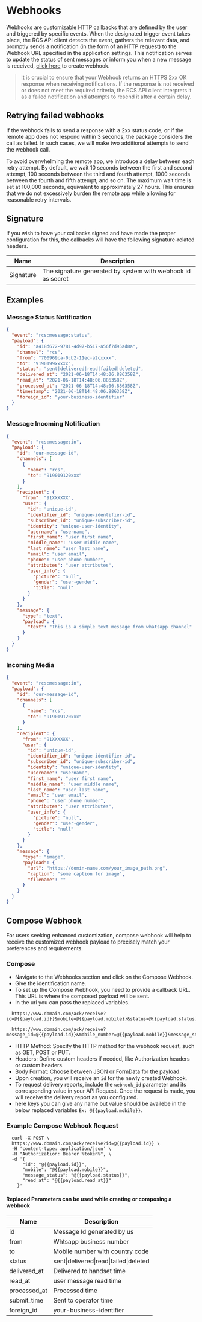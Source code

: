 # Webhooks

Webhooks are customizable HTTP callbacks that are defined by the user and triggered by specific events. When the designated trigger event takes place, the RCS API client detects the event, gathers the relevant data, and promptly sends a notification (in the form of an HTTP request) to the Webhook URL specified in the application settings. This notification serves to update the status of sent messages or inform you when a new message is received, [click here](/docs/{version}/webhook) to create webhook.

> It is crucial to ensure that your Webhook returns an HTTPS 2xx OK response when receiving notifications. If the response is not received or does not meet the required criteria, the RCS API client interprets it as a failed notification and attempts to resend it after a certain delay.

## Retrying failed webhooks

If the webhook fails to send a response with a 2xx status code, or if the remote app does not respond within 3 seconds, the package considers the call as failed. In such cases, we will make two additional attempts to send the webhook call.

To avoid overwhelming the remote app, we introduce a delay between each retry attempt. By default, we wait 10 seconds between the first and second attempt, 100 seconds between the third and fourth attempt, 1000 seconds between the fourth and fifth attempt, and so on. The maximum wait time is set at 100,000 seconds, equivalent to approximately 27 hours. This ensures that we do not excessively burden the remote app while allowing for reasonable retry intervals.

## Signature

If you wish to have your callbacks signed and have made the proper configuration for this, the callbacks will have the following signature-related headers.

| Name      | Description                                                 |
| --------- | ----------------------------------------------------------- |
| Signature | The signature generated by system with webhook id as secret |

## Examples

### Message Status Notification

```json
{
  "event": "rcs:message:status",
  "payload": {
    "id": "a418d672-9781-4d97-b517-a56f7d95ad8a",
    "channel": "rcs",
    "from": "700969ca-0cb2-11ec-a2cxxxx",
    "to": "9190199xxxxx",
    "status": "sent|delivered|read|failed|deleted",
    "delivered_at": "2021-06-18T14:48:06.886358Z",
    "read_at": "2021-06-18T14:48:06.886358Z",
    "processed_at": "2021-06-18T14:48:06.886358Z",
    "timestamp": "2021-06-18T14:48:06.886358Z",
    "foreign_id": "your-business-identifier"
  }
}
```

### Message Incoming Notification

```json
{
  "event": "rcs:message:in",
  "payload": {
    "id": "our-message-id",
    "channels": [
      {
        "name": "rcs",
        "to": "919019120xxx"
      }
    ],
    "recipient": {
      "from": "91XXXXXX",
      "user": {
        "id": "unique-id",
        "identifier_id": "unique-identifier-id",
        "subscriber_id": "unique-subscriber-id",
        "identity": "unique-user-identity",
        "username": "username",
        "first_name": "user first name",
        "middle_name": "user middle name",
        "last_name": "user last name",
        "email": "user email",
        "phone": "user phone number",
        "attributes": "user attributes",
        "user_info": {
          "picture": "null",
          "gender": "user-gender",
          "title": "null"
        }
      }
    },
    "message": {
      "type": "text",
      "payload": {
        "text": "This is a simple text message from whatsapp channel"
      }
    }
  }
}
```

### Incoming Media

```json
{
  "event": "rcs:message:in",
  "payload": {
    "id": "our-message-id",
    "channels": [
      {
        "name": "rcs",
        "to": "919019120xxx"
      }
    ],
    "recipient": {
      "from": "91XXXXXX",
      "user": {
        "id": "unique-id",
        "identifier_id": "unique-identifier-id",
        "subscriber_id": "unique-subscriber-id",
        "identity": "unique-user-identity",
        "username": "username",
        "first_name": "user first name",
        "middle_name": "user middle name",
        "last_name": "user last name",
        "email": "user email",
        "phone": "user phone number",
        "attributes": "user attributes",
        "user_info": {
          "picture": "null",
          "gender": "user-gender",
          "title": "null"
        }
      }
    },
    "message": {
      "type": "image",
      "payload": {
        "url": "https://domin-name.com/your_image_path.png",
        "caption": "some caption for image",
        "filename": ""
      }
    }
  }
}
```

## Compose Webhook

For users seeking enhanced customization, compose webhook will help to receive the customized webhook payload to precisely match your preferences and requirements.

### Compose
- Navigate to the Webhooks section and click on the Compose Webhook.
- Give the identification name.
- To set up the Compose Webhook, you need to provide a callback URL. This URL is where the composed payload will be sent.
- In the url you can pass the replaced variables.

```
  https://www.domain.com/ack/receive?id=@{{payload.id}}&mobile=@{{payload.mobile}}&status=@{{payload.status}}  
``` 
```
  https://www.domain.com/ack/receive?message_id=@{{payload.id}}&mobile_number=@{{payload.mobile}}&message_status=@{{payload.status}}
```
- HTTP Method: Specify the HTTP method for the webhook request, such as GET, POST or PUT.
- Headers: Define custom headers if needed, like Authorization headers or custom headers.
- Body Format: Choose between JSON or FormData for the payload.
- Upon creation, you will receive an `id` for the newly created Webhook.
- To request delivery reports, include the `webhook_id` parameter and its corresponding value in your API Request. Once the request is made, you will receive the delivery report as you configured.
- here keys you can give any name but value should be availebe in the below replaced variables `Ex: @{{payload.mobile}}`.

### Example Compose Webhook Request
```
  curl -X POST \
  https://www.domain.com/ack/receive?id=@{{payload.id}} \
  -H 'content-type: application/json' \
  -H "Authorization: Bearer %token%", \
  -d '{
      "id": "@{{payload.id}}",
      "mobile": "@{{payload.mobile}}",
      "message_status": "@{{payload.status}}",
      "read_at": "@{{payload.read_at}}"
    }'
``` 
#### Replaced Parameters can be used while creating or composing a webhook

| Name          | Description                                             |
| ------------- | ------------------------------------------------------- |
| id            | Message Id generated by us                              |
| from          | Whtsapp business number                                 |
| to            | Mobile number with country code                         |
| status        | sent\|delivered\|read\|failed\|deleted                  |
| delivered_at  | Delivered to handset time                               |
| read_at       | user message read time                                  |
| processed_at  | Processed time                                          |
| submit_time   | Sent to operator time                                   |
| foreign_id    | your-business-identifier                                |
